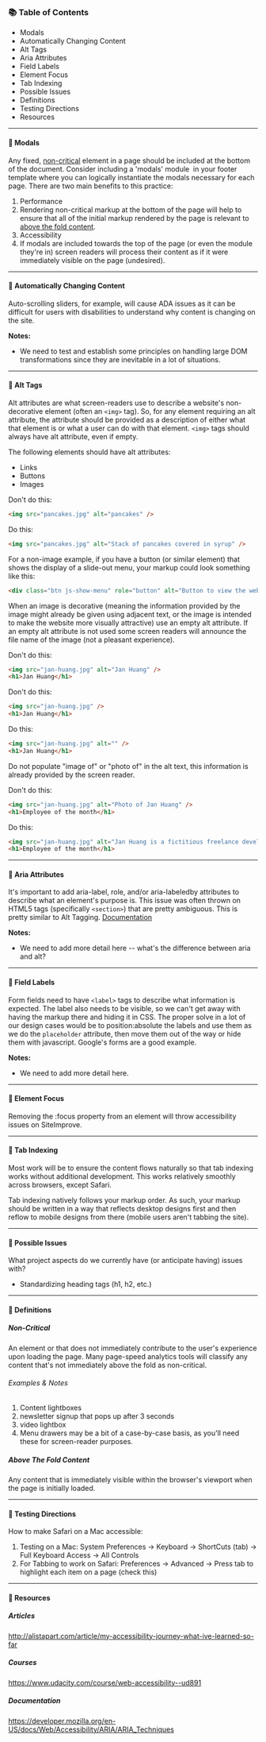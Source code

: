 ### 📚 Table of Contents
- Modals
- Automatically Changing Content
- Alt Tags
- Aria Attributes
- Field Labels
- Element Focus
- Tab Indexing
- Possible Issues
- Definitions
- Testing Directions
- Resources
 
***
#### 📍 Modals

Any fixed, [non-critical](https://docs.google.com/document/d/1XUlG2O_zFGfBOgCt6VyqSG3pFR7U-SX1oenDIcjqQnU/edit?ts=5b47a1d6#heading=h.hibncrbkavxx) element in a page should be included at the bottom of the document. Consider including a 'modals' module  in your footer template where you can logically instantiate the modals necessary for each page. There are two main benefits to this practice:
1.  Performance
1. Rendering non-critical markup at the bottom of the page will help to ensure that all of the initial markup rendered by the page is relevant to [above the fold content](https://docs.google.com/document/d/1XUlG2O_zFGfBOgCt6VyqSG3pFR7U-SX1oenDIcjqQnU/edit?ts=5b47a1d6#heading=h.dcmtd3s6wdze).
1. Accessibility
1.  If modals are included towards the top of the page (or even the module they're in) screen readers will process their content as if it were immediately visible on the page (undesired).

***
#### 📍 Automatically Changing Content

Auto-scrolling sliders, for example, will cause ADA issues as it can be difficult for users with disabilities to understand why content is changing on the site.

**Notes:**
- We need to test and establish some principles on handling large DOM transformations since they are inevitable in a lot of situations.

***
#### 📍 Alt Tags

Alt attributes are what screen-readers use to describe a website's non-decorative element (often an `<img>` tag). So, for any element requiring an alt attribute, the attribute should be provided as a description of either what that element is or what a user can do with that element.
`<img>` tags should always have alt attribute, even if empty.

The following elements should have alt attributes:
-   Links
-   Buttons
-   Images

Don't do this:
```html 
<img src="pancakes.jpg" alt="pancakes" />
```

Do this:
```html
<img src="pancakes.jpg" alt="Stack of pancakes covered in syrup" />
```

For a non-image example, if you have a button (or similar element) that shows the display of a slide-out menu, your markup could look something like this:
```html
<div class="btn js-show-menu" role="button" alt="Button to view the website's main menu">Menu</div>
````

When an image is decorative (meaning the information provided by the image might already be given using adjacent text, or the image is intended to make the website more visually attractive) use an empty alt attribute. If an empty alt attribute is not used some screen readers will announce the file name of the image (not a pleasant experience).

Don't do this:

```html
<img src="jan-huang.jpg" alt="Jan Huang" />
<h1>Jan Huang</h1>
```

Don't do this:

```html
<img src="jan-huang.jpg" />
<h1>Jan Huang</h1>
```

Do this:

```html
<img src="jan-huang.jpg" alt="" />
<h1>Jan Huang</h1>
```

Do not populate "image of" or "photo of" in the alt text, this information is already provided by the screen reader.

Don't do this:

```html
<img src="jan-huang.jpg" alt="Photo of Jan Huang" />
<h1>Employee of the month</h1>
```

Do this:

```html
<img src="jan-huang.jpg" alt="Jan Huang is a fictitious freelance developer for Barrel" />
<h1>Employee of the month</h1>
```

***
#### 📍 Aria Attributes

It's important to add aria-label, role, and/or aria-labeledby attributes to describe what an element's purpose is. This issue was often thrown on HTML5 tags (specifically `<section>`) that are pretty ambiguous. This is pretty similar to Alt Tagging. [Documentation](https://developer.mozilla.org/en-US/docs/Web/Accessibility/ARIA/ARIA_Techniques)  

**Notes:**
- We need to add more detail here -- what's the difference between aria and alt?

***
#### 📍 Field Labels

Form fields need to have `<label>` tags to describe what information is expected. The label also needs to be visible, so we can't get away with having the markup there and hiding it in CSS. The proper solve in a lot of our design cases would be to position:absolute the labels and use them as we do the `placeholder` attribute, then move them out of the way or hide them with javascript. Google's forms are a good example. 

**Notes:**
- We need to add more detail here.

***
#### 📍 Element Focus

Removing the :focus property from an element will throw accessibility issues on SiteImprove.

***
#### 📍 Tab Indexing

Most work will be to ensure the content flows naturally so that tab indexing works without additional development. This works relatively smoothly across browsers, except Safari.

Tab indexing natively follows your markup order. As such, your markup should be written in a way that reflects desktop designs first and then reflow to mobile designs from there (mobile users aren't tabbing the site).

***
#### 📍 Possible Issues

What project aspects do we currently have (or anticipate having) issues with?
-   Standardizing heading tags (h1, h2, etc.)

***
#### 📍 Definitions

##### Non-Critical

An element or that does not immediately contribute to the user's experience upon loading the page. Many page-speed analytics tools will classify any content that's not immediately above the fold as non-critical.

###### Examples & Notes

1.  Content lightboxes
1.  newsletter signup that pops up after 3 seconds
1.  video lightbox
1.  Menu drawers may be a bit of a case-by-case basis, as you'll need these for screen-reader purposes.

##### Above The Fold Content

Any content that is immediately visible within the browser's viewport when the page is initially loaded.

*** 
#### 📍 Testing Directions
How to make Safari on a Mac accessible:
1.  Testing on a Mac: System Preferences -> Keyboard -> ShortCuts (tab) -> Full Keyboard Access -> All Controls
1.  For Tabbing to work on Safari: Preferences -> Advanced -> Press tab to highlight each item on a page (check this)

***
#### 📍 Resources

##### Articles
<http://alistapart.com/article/my-accessibility-journey-what-ive-learned-so-far>

##### Courses
<https://www.udacity.com/course/web-accessibility--ud891>

##### Documentation
<https://developer.mozilla.org/en-US/docs/Web/Accessibility/ARIA/ARIA_Techniques>